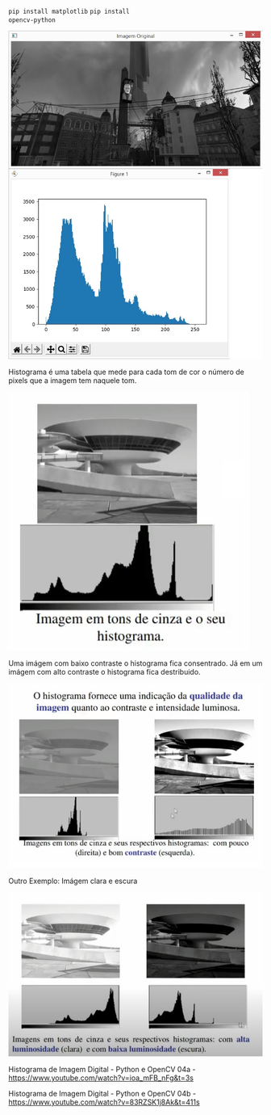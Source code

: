 <code>pip install matplotlib</code>
<code>pip install opencv-python</code>

<img src=".assets/img1.jpg">


Histograma é uma tabela que mede para cada tom de cor o número de pixels que a imagem tem naquele tom.

<img src=".assets/histograma.jpg">

Uma imágem com baixo contraste o histograma fica consentrado. Já em um imágem com alto contraste o histograma fica destribuido.

<img src=".assets/contraste.jpg">

Outro Exemplo: Imágem clara e escura

<img src=".assets/claraescura.JPG">

Histograma de Imagem Digital - Python e OpenCV 04a - https://www.youtube.com/watch?v=ioa_mFB_nFg&t=3s

Histograma de Imagem Digital - Python e OpenCV 04b - https://www.youtube.com/watch?v=83RZSK1j8Ak&t=411s